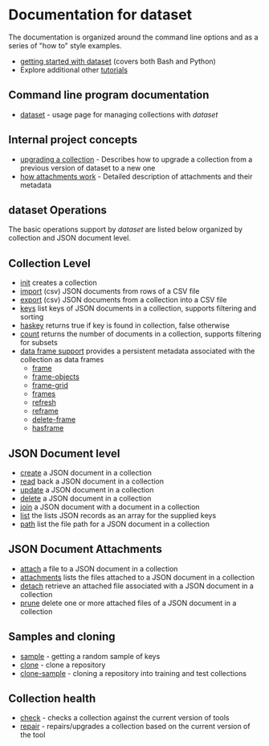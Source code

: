 Documentation for dataset
=========================

The documentation is organized around the command line options 
and as a series of "how to" style examples.

- [getting started with dataset](../how-to/getting-started-with-dataset.html) (covers both Bash and Python)
- Explore additional other [tutorials](../how-to/)

Command line program documentation
----------------------------------

- [dataset](dataset.html) - usage page for managing collections with _dataset_

Internal project concepts
-------------------------

- [upgrading a collection](../how-to/upgrading-a-collection.html) - Describes how to upgrade a collection from a previous version of dataset to a new one
- [how attachments work](../how-to/how-attachments-work.html) - Detailed description of attachments and their metadata

__dataset__ Operations
----------------------

The basic operations support by *dataset* are listed below organized 
by collection and JSON document level.

Collection Level
----------------

- [init](init.html) creates a collection
- [import](import-csv.html) (csv) JSON documents from rows of a CSV file
- [export](export-csv.html) (csv) JSON documents from a collection into a CSV file
- [keys](keys.html) list keys of JSON documents in a collection, supports filtering and sorting
- [haskey](haskey.html) returns true if key is found in collection, false otherwise
- [count](count.html) returns the number of documents in a collection, supports filtering for subsets
- [data frame support](../how-to/collections-and-data-frames.html) provides a persistent metadata associated with the collection as data frames
    - [frame](frame.html)
    - [frame-objects](frame-objects.html)
    - [frame-grid](frame-grid.html)
    - [frames](frames.html)
    - [refresh](refresh.html)
    - [reframe](reframe.html)
    - [delete-frame](delete-frame.html)
    - [hasframe](hasframe.html)

JSON Document level
-------------------

- [create](create.html) a JSON document in a collection
- [read](read.html) back a JSON document in a collection
- [update](update.html) a JSON document in a collection
- [delete](delete.html) a JSON document in a collection
- [join](join.html) a JSON document with a document in a collection
- [list](list.html) the lists JSON records as an array for the supplied keys
- [path](path.html) list the file path for a JSON document in a collection

JSON Document Attachments
-------------------------

- [attach](attach.html) a file to a JSON document in a collection
- [attachments](attachments.html) lists the files attached to a JSON document in a collection
- [detach](detach.html) retrieve an attached file associated with a JSON document in a collection
- [prune](prune.html) delete one or more attached files of a JSON document in a collection

Samples and cloning
-------------------

- [sample](sample.html) - getting a random sample of keys
- [clone](clone.html) - clone a repository
- [clone-sample](clone-sample.html) - cloning a repository into training and test collections

Collection health
-----------------

- [check](check.html) - checks a collection against the current version of tools
- [repair](repair.html) - repairs/upgrades a collection based on the current version of the tool

